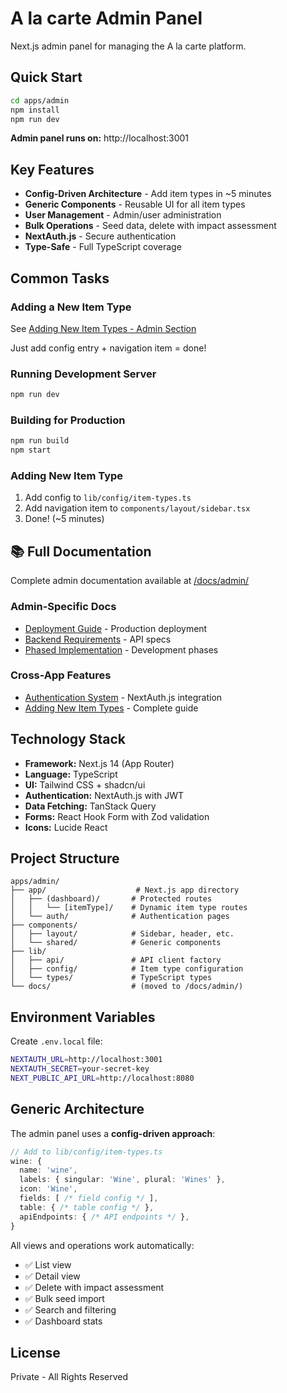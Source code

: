 # A la carte Admin Panel

Next.js admin panel for managing the A la carte platform.

## Quick Start

```bash
cd apps/admin
npm install
npm run dev
```

**Admin panel runs on:** http://localhost:3001

## Key Features

- **Config-Driven Architecture** - Add item types in ~5 minutes
- **Generic Components** - Reusable UI for all item types
- **User Management** - Admin/user administration
- **Bulk Operations** - Seed data, delete with impact assessment
- **NextAuth.js** - Secure authentication
- **Type-Safe** - Full TypeScript coverage

## Common Tasks

### Adding a New Item Type
See [Adding New Item Types - Admin Section](/docs/guides/adding-new-item-types.md#phase-3-admin-panel-implementation-5-min)

Just add config entry + navigation item = done!

### Running Development Server
```bash
npm run dev
```

### Building for Production
```bash
npm run build
npm start
```

### Adding New Item Type
1. Add config to `lib/config/item-types.ts`
2. Add navigation item to `components/layout/sidebar.tsx`
3. Done! (~5 minutes)

## 📚 Full Documentation

Complete admin documentation available at [/docs/admin/](/docs/admin/)

### Admin-Specific Docs
- [Deployment Guide](/docs/admin/deployment.md) - Production deployment
- [Backend Requirements](/docs/admin/backend-requirements.md) - API specs
- [Phased Implementation](/docs/admin/phased-implementation.md) - Development phases

### Cross-App Features
- [Authentication System](/docs/features/authentication.md) - NextAuth.js integration
- [Adding New Item Types](/docs/guides/adding-new-item-types.md) - Complete guide

## Technology Stack

- **Framework:** Next.js 14 (App Router)
- **Language:** TypeScript
- **UI:** Tailwind CSS + shadcn/ui
- **Authentication:** NextAuth.js with JWT
- **Data Fetching:** TanStack Query
- **Forms:** React Hook Form with Zod validation
- **Icons:** Lucide React

## Project Structure

```
apps/admin/
├── app/                    # Next.js app directory
│   ├── (dashboard)/       # Protected routes
│   │   └── [itemType]/    # Dynamic item type routes
│   └── auth/              # Authentication pages
├── components/
│   ├── layout/            # Sidebar, header, etc.
│   └── shared/            # Generic components
├── lib/
│   ├── api/               # API client factory
│   ├── config/            # Item type configuration
│   └── types/             # TypeScript types
└── docs/                  # (moved to /docs/admin/)
```

## Environment Variables

Create `.env.local` file:

```bash
NEXTAUTH_URL=http://localhost:3001
NEXTAUTH_SECRET=your-secret-key
NEXT_PUBLIC_API_URL=http://localhost:8080
```

## Generic Architecture

The admin panel uses a **config-driven approach**:

```typescript
// Add to lib/config/item-types.ts
wine: {
  name: 'wine',
  labels: { singular: 'Wine', plural: 'Wines' },
  icon: 'Wine',
  fields: [ /* field config */ ],
  table: { /* table config */ },
  apiEndpoints: { /* API endpoints */ },
}
```

All views and operations work automatically:
- ✅ List view
- ✅ Detail view  
- ✅ Delete with impact assessment
- ✅ Bulk seed import
- ✅ Search and filtering
- ✅ Dashboard stats

## License

Private - All Rights Reserved
